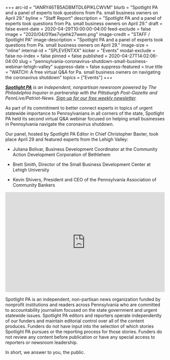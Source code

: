 +++
arc-id = "IANRY46TB5ADBMTDL6PIKLCWVM"
blurb = "Spotlight PA and a panel of experts took questions from Pa. small business owners on April 29."
byline = "Staff Report"
description = "Spotlight PA and a panel of experts took questions from Pa. small business owners on April 29."
draft = false
event-date = 2020-04-29T10:00:00-04:00
feed-exclude = false
image = "2020/04/01fae7vjwhk27wem.png"
image-credit = "STAFF / Spotlight PA"
image-description = "Spotlight PA and a panel of experts took questions from Pa. small business owners on April 29."
image-size = "inline"
internal-id = "SPLEVENTXX"
kicker = "Events"
modal-exclude = false
no-index = false
pinned = false
published = 2020-04-27T14:02:06-04:00
slug = "pennsylvania-coronavirus-shutdown-small-business-webinar-lehigh-valley"
suppress-date = false
suppress-featured = true
title = "WATCH: A free virtual Q&A for Pa. small business owners on navigating the coronavirus shutdown"
topics = ["Events"]
+++

<a href="https://www.spotlightpa.org/"><i><b>Spotlight PA</b></i></a><i> is an independent, nonpartisan newsroom powered by The Philadelphia Inquirer in partnership with the Pittsburgh Post-Gazette and PennLive/Patriot-News. </i><a href="https://www.spotlightpa.org/newsletters"><i>Sign up for our free weekly newsletter</i></a><i>.</i>

As part of its commitment to better connect experts in topics of urgent statewide importance to Pennsylvanians in all corners of the state, Spotlight PA held its second virtual Q&amp;A webinar focused on helping small businesses in Pennsylvania navigate the coronavirus shutdown.

Our panel, hosted by Spotlight PA Editor in Chief Christopher Baxter, took place April 29 and featured experts from the Lehigh Valley:

- Juliana Bolivar, Business Development Coordinator at the Community Action Development Corporation of Bethlehem

- Brett Smith, Director of the Small Business Development Center at Lehigh University

- Kevin Shivers, President and CEO of the Pennsylvania Association of Community Bankers

<iframe width="100%" height="315" src="https://www.youtube.com/embed/d_BHgkDPd0M?si=_LjC8mw7_9OXVJ0C" title="YouTube video player" frameborder="0" allow="accelerometer; autoplay; clipboard-write; encrypted-media; gyroscope; picture-in-picture; web-share" referrerpolicy="strict-origin-when-cross-origin" allowfullscreen></iframe>

Spotlight PA is an independent, non-partisan news organization funded by nonprofit institutions and readers across Pennsylvania who are committed to accountability journalism focused on the state government and urgent statewide issues. Spotlight PA editors and reporters operate independently of our funders and maintain editorial control over all of the content produces. Funders do not have input into the selection of which stories Spotlight PA pursues or the reporting process for those stories. Funders do not review any content before publication or have any special access to reporters or newsroom leadership.

In short, we answer to you, the public.
